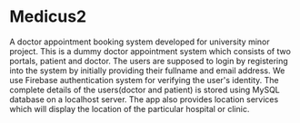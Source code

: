 # Medicus2
A doctor appointment booking system developed for university minor project.
This is a dummy doctor appointment system which consists of two portals, patient and doctor.
The users are supposed to login by registering into the system by initially providing their fullname and email address. We use Firebase authentication system for verifying the user's identity. 
The complete details of the users(doctor and patient) is stored using MySQL database on a localhost server.
The app also provides location services which will display the location of the particular hospital or clinic. 
